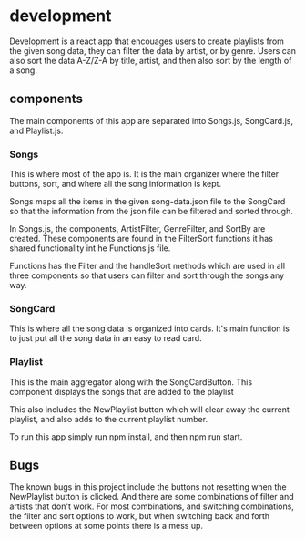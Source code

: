 # development
Development is a react app that encouages users to create playlists from the given song data, they can filter the data by artist, or by genre. Users can also sort the data A-Z/Z-A by title, artist, and then also sort by the length of a song. 

## components
The main components of this app are separated into Songs.js, SongCard.js, and Playlist.js. 

### Songs
This is where most of the app is. It is the main organizer where the filter buttons, sort, and where all the song information is kept.

Songs maps all the items in the given song-data.json file to the SongCard so that the information from the json file can be filtered and sorted through. 

In Songs.js, the components, ArtistFilter, GenreFilter, and SortBy are created. These components are found in the FilterSort functions it has shared functionality int he Functions.js file.

Functions has the Filter and the handleSort methods which are used in all three components so that users can filter and sort through the songs any way. 

### SongCard
This is where all the song data is organized into cards. It's main function is to just put all the song data in an easy to read card.

### Playlist
This is the main aggregator along with the SongCardButton. This component displays the songs that are added to the playlist 

This also includes the NewPlaylist button which will clear away the current playlist, and also adds to the current playlist number.

To run this app simply run 
npm install, and then npm run start.

## Bugs
The known bugs in this project include the buttons not resetting when the NewPlaylist button is clicked. And there are some combinations of filter and artists that don't work. For most combinations, and switching combinations, the filter and sort options to work, but when switching back and forth between options at some points there is a mess up. 